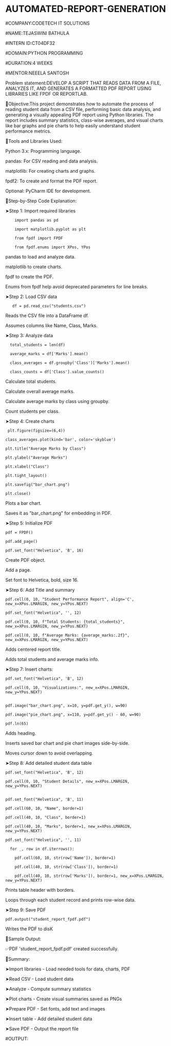 # AUTOMATED-REPORT-GENERATION
#COMPANY:CODETECH IT SOLUTIONS

#NAME:TEJASWINI BATHULA

#INTERN ID:CT04DF32

#DOMAIN:PYTHON PROGRAMMING

#DURATION:4 WEEKS

#MENTOR:NEEELA SANTOSH

Problem statement:DEVELOP A SCRIPT THAT READS DATA FROM
A FILE, ANALYZES IT, AND GENERATES A
FORMATTED PDF REPORT USING LIBRARIES
LIKE FPDF OR REPORTLAB.

📌Objective:This project demonstrates how to automate the process of reading student data from a CSV file, performing basic data analysis, and generating a visually appealing PDF report using Python libraries. 
The report includes summary statistics, class-wise averages, and visual charts like bar graphs and pie charts to help easily understand student performance metrics.

📌Tools and Libraries Used:

Python 3.x: Programming language.

pandas: For CSV reading and data analysis.

matplotlib: For creating charts and graphs.

fpdf2: To create and format the PDF report.

Optional: PyCharm IDE for development.

📌Step-by-Step Code Explanation:

➤Step 1: Import required libraries

        import pandas as pd

        import matplotlib.pyplot as plt

        from fpdf import FPDF

        from fpdf.enums import XPos, YPos

pandas to load and analyze data.

matplotlib to create charts.

fpdf to create the PDF.

Enums from fpdf help avoid deprecated parameters for line breaks.

➤Step 2: Load CSV data

       df = pd.read_csv("students.csv")

Reads the CSV file into a DataFrame df.

Assumes columns like Name, Class, Marks.

➤Step 3: Analyze data

      total_students = len(df)
      
      average_marks = df['Marks'].mean()
      
      class_averages = df.groupby('Class')['Marks'].mean()
      
      class_counts = df['Class'].value_counts()
      
Calculate total students.

Calculate overall average marks.

Calculate average marks by class using groupby.

Count students per class.

➤Step 4: Create charts

     plt.figure(figsize=(6,4))

    class_averages.plot(kind='bar', color='skyblue')

    plt.title("Average Marks by Class")

    plt.ylabel("Average Marks")

    plt.xlabel("Class")

    plt.tight_layout()

    plt.savefig("bar_chart.png")

    plt.close()

Plots a bar chart.

Saves it as "bar_chart.png" for embedding in PDF.

➤Step 5: Initialize PDF

    pdf = FPDF()
    
    pdf.add_page()
    
    pdf.set_font("Helvetica", 'B', 16)

Create PDF object.

Add a page.

Set font to Helvetica, bold, size 16.

➤Step 6: Add Title and summary

    pdf.cell(0, 10, "Student Performance Report", align='C', new_x=XPos.LMARGIN, new_y=YPos.NEXT)
    
    pdf.set_font("Helvetica", '', 12)
    
    pdf.cell(0, 10, f"Total Students: {total_students}", new_x=XPos.LMARGIN, new_y=YPos.NEXT)
    
    pdf.cell(0, 10, f"Average Marks: {average_marks:.2f}", new_x=XPos.LMARGIN, new_y=YPos.NEXT)
    
Adds centered report title.

Adds total students and average marks info.

➤Step 7: Insert charts:

    pdf.set_font("Helvetica", 'B', 12)
    
    pdf.cell(0, 10, "Visualizations:", new_x=XPos.LMARGIN, new_y=YPos.NEXT)
    

    pdf.image("bar_chart.png", x=10, y=pdf.get_y(), w=90)
    
    pdf.image("pie_chart.png", x=110, y=pdf.get_y() - 60, w=90)
    
    pdf.ln(65)
    
Adds heading.

Inserts saved bar chart and pie chart images side-by-side.

Moves cursor down to avoid overlapping.

➤Step 8: Add detailed student data table

    pdf.set_font("Helvetica", 'B', 12)
    
    pdf.cell(0, 10, "Student Details", new_x=XPos.LMARGIN, new_y=YPos.NEXT)


    pdf.set_font("Helvetica", 'B', 11)
    
    pdf.cell(60, 10, "Name", border=1)
    
    pdf.cell(40, 10, "Class", border=1)
    
    pdf.cell(40, 10, "Marks", border=1, new_x=XPos.LMARGIN, new_y=YPos.NEXT)
    
    pdf.set_font("Helvetica", '', 11)

      for _, row in df.iterrows():
    
        pdf.cell(60, 10, str(row['Name']), border=1)
    
        pdf.cell(40, 10, str(row['Class']), border=1)
    
        pdf.cell(40, 10, str(row['Marks']), border=1, new_x=XPos.LMARGIN, new_y=YPos.NEXT)

Prints table header with borders.

Loops through each student record and prints row-wise data.

➤Step 9: Save PDF

    pdf.output("student_report_fpdf.pdf")

Writes the PDF to disK

📌Sample Output:

 ✅PDF 'student_report_fpdf.pdf' created successfully.

📌Summary:

➤Import libraries	      -         Load needed tools for data, charts, PDF

➤Read CSV	              -         Load student data

➤Analyze	                -         Compute summary statistics

➤Plot charts	            -         Create visual summaries saved as PNGs

➤Prepare PDF	            -         Set fonts, add text and images

➤Insert table	          -         Add detailed student data

➤Save PDF                -       	Output the report file

#OUTPUT:


